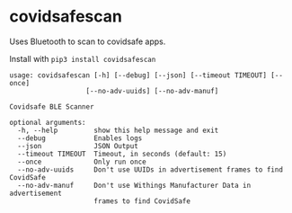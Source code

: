 covidsafescan
==

Uses Bluetooth to scan to covidsafe apps.

Install with `pip3 install covidsafescan`


```
usage: covidsafescan [-h] [--debug] [--json] [--timeout TIMEOUT] [--once]
                   [--no-adv-uuids] [--no-adv-manuf]

Covidsafe BLE Scanner

optional arguments:
  -h, --help         show this help message and exit
  --debug            Enables logs
  --json             JSON Output
  --timeout TIMEOUT  Timeout, in seconds (default: 15)
  --once             Only run once
  --no-adv-uuids     Don't use UUIDs in advertisement frames to find CovidSafe
  --no-adv-manuf     Don't use Withings Manufacturer Data in advertisement
                     frames to find CovidSafe
```